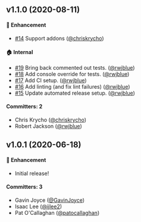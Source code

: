 ## v1.1.0 (2020-08-11)

#### :rocket: Enhancement
* [#14](https://github.com/ember-codemods/ember-component-template-colocation-migrator/pull/14) Support addons ([@chriskrycho](https://github.com/chriskrycho))

#### :house: Internal
* [#19](https://github.com/ember-codemods/ember-component-template-colocation-migrator/pull/19) Bring back commented out tests. ([@rwjblue](https://github.com/rwjblue))
* [#18](https://github.com/ember-codemods/ember-component-template-colocation-migrator/pull/18) Add console override for tests. ([@rwjblue](https://github.com/rwjblue))
* [#17](https://github.com/ember-codemods/ember-component-template-colocation-migrator/pull/17) Add CI setup. ([@rwjblue](https://github.com/rwjblue))
* [#16](https://github.com/ember-codemods/ember-component-template-colocation-migrator/pull/16) Add linting (and fix lint failures) ([@rwjblue](https://github.com/rwjblue))
* [#15](https://github.com/ember-codemods/ember-component-template-colocation-migrator/pull/15) Update automated release setup. ([@rwjblue](https://github.com/rwjblue))

#### Committers: 2
- Chris Krycho ([@chriskrycho](https://github.com/chriskrycho))
- Robert Jackson ([@rwjblue](https://github.com/rwjblue))


## v1.0.1 (2020-06-18)

#### :rocket: Enhancement
* Initial release!

#### Committers: 3
- Gavin Joyce ([@GavinJoyce](https://github.com/GavinJoyce))
- Isaac Lee ([@ijlee2](https://github.com/ijlee2))
- Pat O'Callaghan ([@patocallaghan](https://github.com/patocallaghan))


